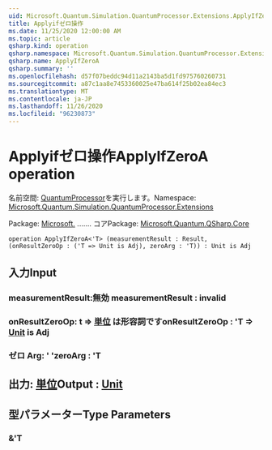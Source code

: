 ```yaml
---
uid: Microsoft.Quantum.Simulation.QuantumProcessor.Extensions.ApplyIfZeroA
title: Applyifゼロ操作
ms.date: 11/25/2020 12:00:00 AM
ms.topic: article
qsharp.kind: operation
qsharp.namespace: Microsoft.Quantum.Simulation.QuantumProcessor.Extensions
qsharp.name: ApplyIfZeroA
qsharp.summary: ''
ms.openlocfilehash: d57f07beddc94d11a2143ba5d1fd975760260731
ms.sourcegitcommit: a87c1aa8e7453360025e47ba614f25b02ea84ec3
ms.translationtype: MT
ms.contentlocale: ja-JP
ms.lasthandoff: 11/26/2020
ms.locfileid: "96230873"
---
```

# <a name="applyifzeroa-operation"></a><span data-ttu-id="531bd-102">Applyifゼロ操作</span><span class="sxs-lookup"><span data-stu-id="531bd-102">ApplyIfZeroA operation</span></span>

<span data-ttu-id="531bd-103">名前空間: [QuantumProcessor](xref:Microsoft.Quantum.Simulation.QuantumProcessor.Extensions)を実行します。</span><span class="sxs-lookup"><span data-stu-id="531bd-103">Namespace: [Microsoft.Quantum.Simulation.QuantumProcessor.Extensions](xref:Microsoft.Quantum.Simulation.QuantumProcessor.Extensions)</span></span>

<span data-ttu-id="531bd-104">Package: [Microsoft.](https://nuget.org/packages/Microsoft.Quantum.QSharp.Core) ....... コア</span><span class="sxs-lookup"><span data-stu-id="531bd-104">Package: [Microsoft.Quantum.QSharp.Core](https://nuget.org/packages/Microsoft.Quantum.QSharp.Core)</span></span>




```qsharp
operation ApplyIfZeroA<'T> (measurementResult : Result, (onResultZeroOp : ('T => Unit is Adj), zeroArg : 'T)) : Unit is Adj
```


## <a name="input"></a><span data-ttu-id="531bd-105">入力</span><span class="sxs-lookup"><span data-stu-id="531bd-105">Input</span></span>

### <a name="measurementresult--__invalidresult__"></a><span data-ttu-id="531bd-106">measurementResult:__無効 <Result>__</span><span class="sxs-lookup"><span data-stu-id="531bd-106">measurementResult : __invalid<Result>__</span></span>




### <a name="onresultzeroop--t--unit--is-adj"></a><span data-ttu-id="531bd-107">onResultZeroOp: t => [単位](xref:microsoft.quantum.lang-ref.unit)  は形容詞です</span><span class="sxs-lookup"><span data-stu-id="531bd-107">onResultZeroOp : 'T => [Unit](xref:microsoft.quantum.lang-ref.unit)  is Adj</span></span>




### <a name="zeroarg--t"></a><span data-ttu-id="531bd-108">ゼロ Arg: ' '</span><span class="sxs-lookup"><span data-stu-id="531bd-108">zeroArg : 'T</span></span>





## <a name="output--unit"></a><span data-ttu-id="531bd-109">出力: [単位](xref:microsoft.quantum.lang-ref.unit)</span><span class="sxs-lookup"><span data-stu-id="531bd-109">Output : [Unit](xref:microsoft.quantum.lang-ref.unit)</span></span>



## <a name="type-parameters"></a><span data-ttu-id="531bd-110">型パラメーター</span><span class="sxs-lookup"><span data-stu-id="531bd-110">Type Parameters</span></span>

### <a name="t"></a><span data-ttu-id="531bd-111">&</span><span class="sxs-lookup"><span data-stu-id="531bd-111">'T</span></span>

